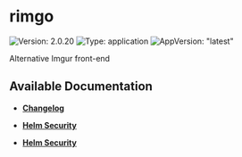 # rimgo

![Version: 2.0.20](https://img.shields.io/badge/Version-2.0.20-informational?style=flat-square) ![Type: application](https://img.shields.io/badge/Type-application-informational?style=flat-square) ![AppVersion: "latest"](https://img.shields.io/badge/AppVersion-"latest"-informational?style=flat-square)

Alternative Imgur front-end

## Available Documentation

- [**Changelog**](CHANGELOG)

- [**Helm Security**](container-security)

- [**Helm Security**](helm-security)

